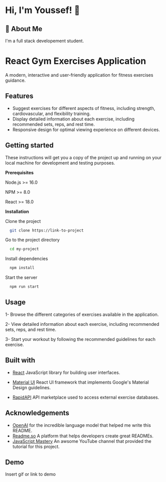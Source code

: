 
# Hi, I'm Youssef! 👋


## 🚀 About Me
I'm a full stack developement student.


# React Gym Exercises Application

A modern, interactive and user-friendly application for fitness exercises guidance.



## Features

- Suggest exercises for different aspects of fitness, including   strength, cardiovascular, and flexibility training.
- Display detailed information about each exercise, including recommended sets, reps, and rest time.
- Responsive design for optimal viewing experience on different devices.




## Getting started
These instructions will get you a copy of the project up and running on your local machine for development and testing purposes.

**Prerequisites**

Node.js >= 16.0

NPM >= 8.0

React >= 18.0

**Installation**

Clone the project

```bash
  git clone https://link-to-project
```

Go to the project directory

```bash
  cd my-project
```

Install dependencies

```bash
  npm install
```

Start the server

```bash
  npm run start
```


## Usage
1- Browse the different categories of exercises available in the application.

2- View detailed information about each exercise, including recommended sets, reps, and rest time.

3- Start your workout by following the recommended guidelines for each exercise.
## Built with

- [React](https://reactjs.org/) JavaScript library for building user interfaces.

- [Material UI](https://mui.com/core/) React UI framework that implements Google's Material Design guidelines.

- [RapidAPI](https://rapidapi.com/) API marketplace used to access external exercise databases.


## Acknowledgements

 - [OpenAI](https://chat.openai.com/) for the incredible language model that helped me write this README.
 - [Readme.so](https://readme.so/)  A platform that helps developers create great READMEs.
 - [JavaScript Mastery](https://www.youtube.com/channel/UCmXmlB4-HJytD7wek0Uo97A) An awsome YouTube channel that provided the tutorial for this project.


## Demo

Insert gif or link to demo

